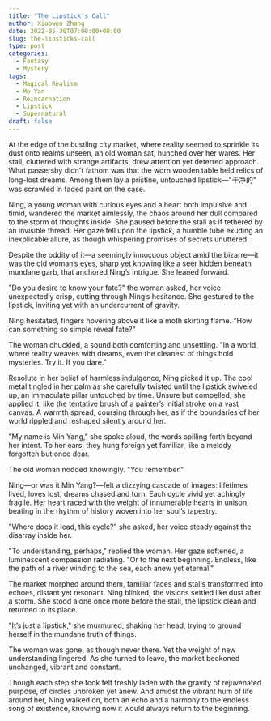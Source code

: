 ```yaml
---
title: "The Lipstick's Call"
author: Xiaowen Zhang
date: 2022-05-30T07:00:00+08:00
slug: the-lipsticks-call
type: post
categories:
  - Fantasy
  - Mystery
tags:
  - Magical Realism
  - Mo Yan
  - Reincarnation
  - Lipstick
  - Supernatural
draft: false
---
```


At the edge of the bustling city market, where reality seemed to sprinkle its dust onto realms unseen, an old woman sat, hunched over her wares. Her stall, cluttered with strange artifacts, drew attention yet deterred approach. What passersby didn't fathom was that the worn wooden table held relics of long-lost dreams. Among them lay a pristine, untouched lipstick—"干净的" was scrawled in faded paint on the case.

Ning, a young woman with curious eyes and a heart both impulsive and timid, wandered the market aimlessly, the chaos around her dull compared to the storm of thoughts inside. She paused before the stall as if tethered by an invisible thread. Her gaze fell upon the lipstick, a humble tube exuding an inexplicable allure, as though whispering promises of secrets unuttered. 

Despite the oddity of it—a seemingly innocuous object amid the bizarre—it was the old woman’s eyes, sharp yet knowing like a seer hidden beneath mundane garb, that anchored Ning’s intrigue. She leaned forward. 

"Do you desire to know your fate?" the woman asked, her voice unexpectedly crisp, cutting through Ning’s hesitance. She gestured to the lipstick, inviting yet with an undercurrent of gravity.

Ning hesitated, fingers hovering above it like a moth skirting flame. "How can something so simple reveal fate?"

The woman chuckled, a sound both comforting and unsettling. "In a world where reality weaves with dreams, even the cleanest of things hold mysteries. Try it. If you dare."

Resolute in her belief of harmless indulgence, Ning picked it up. The cool metal tingled in her palm as she carefully twisted until the lipstick swiveled up, an immaculate pillar untouched by time. Unsure but compelled, she applied it, like the tentative brush of a painter’s initial stroke on a vast canvas. A warmth spread, coursing through her, as if the boundaries of her world rippled and reshaped silently around her.

"My name is Min Yang," she spoke aloud, the words spilling forth beyond her intent. To her ears, they hung foreign yet familiar, like a melody forgotten but once dear.

The old woman nodded knowingly. "You remember."

Ning—or was it Min Yang?—felt a dizzying cascade of images: lifetimes lived, loves lost, dreams chased and torn. Each cycle vivid yet achingly fragile. Her heart raced with the weight of innumerable hearts in unison, beating in the rhythm of history woven into her soul’s tapestry.

"Where does it lead, this cycle?" she asked, her voice steady against the disarray inside her.

"To understanding, perhaps," replied the woman. Her gaze softened, a luminescent compassion radiating. "Or to the next beginning. Endless, like the path of a river winding to the sea, each anew yet eternal."

The market morphed around them, familiar faces and stalls transformed into echoes, distant yet resonant. Ning blinked; the visions settled like dust after a storm. She stood alone once more before the stall, the lipstick clean and returned to its place.

"It’s just a lipstick," she murmured, shaking her head, trying to ground herself in the mundane truth of things.

The woman was gone, as though never there. Yet the weight of new understanding lingered. As she turned to leave, the market beckoned unchanged, vibrant and constant.

Though each step she took felt freshly laden with the gravity of rejuvenated purpose, of circles unbroken yet anew. And amidst the vibrant hum of life around her, Ning walked on, both an echo and a harmony to the endless song of existence, knowing now it would always return to the beginning.
